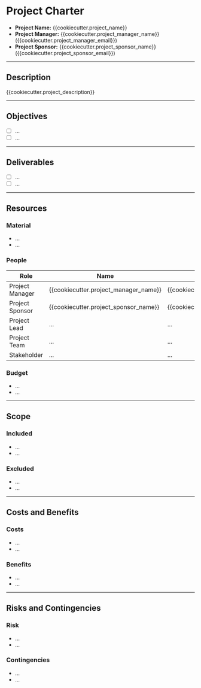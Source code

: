# Project Charter

- **Project Name:** {{cookiecutter.project_name}}
- **Project Manager:** {{cookiecutter.project_manager_name}} ({{cookiecutter.project_manager_email}})
- **Project Sponsor:** {{cookiecutter.project_sponsor_name}} ({{cookiecutter.project_sponsor_email}})

---

## Description

{{cookiecutter.project_description}}

---

## Objectives

- [ ] ...
- [ ] ...

---

## Deliverables

- [ ] ...
- [ ] ...

---

## Resources

### Material

- ...
- ...

### People

| Role | Name | Email |
| - | - | - |
| Project Manager | {{cookiecutter.project_manager_name}} | {{cookiecutter.project_manager_email}} |
| Project Sponsor | {{cookiecutter.project_sponsor_name}} | {{cookiecutter.project_sponsor_email}} |
| Project Lead | ... | ... |
| Project Team | ... | ... |
| Stakeholder | ... | ... |

### Budget

- ...
- ...

---

## Scope

### Included

- ...
- ...

### Excluded

- ...
- ...

---

## Costs and Benefits

### Costs

- ...
- ...

### Benefits

- ...
- ...

---

## Risks and Contingencies

### Risk

- ...
- ...

### Contingencies

- ...
- ...
